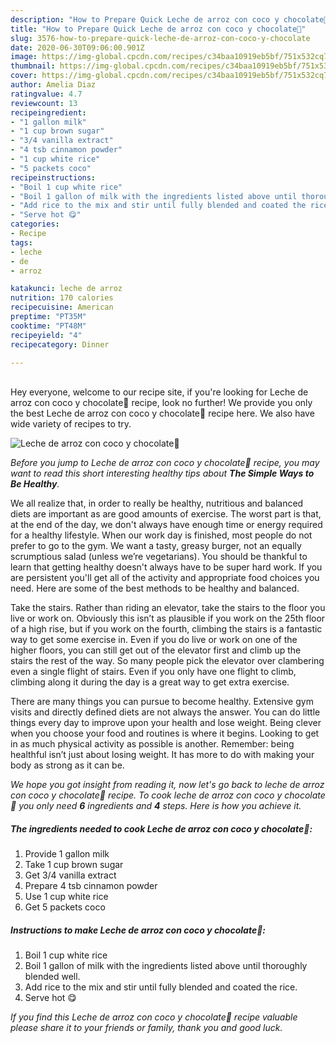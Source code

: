 ```yaml
---
description: "How to Prepare Quick Leche de arroz con coco y chocolate🥛"
title: "How to Prepare Quick Leche de arroz con coco y chocolate🥛"
slug: 3576-how-to-prepare-quick-leche-de-arroz-con-coco-y-chocolate
date: 2020-06-30T09:06:00.901Z
image: https://img-global.cpcdn.com/recipes/c34baa10919eb5bf/751x532cq70/leche-de-arroz-con-coco-y-chocolate🥛-recipe-main-photo.jpg
thumbnail: https://img-global.cpcdn.com/recipes/c34baa10919eb5bf/751x532cq70/leche-de-arroz-con-coco-y-chocolate🥛-recipe-main-photo.jpg
cover: https://img-global.cpcdn.com/recipes/c34baa10919eb5bf/751x532cq70/leche-de-arroz-con-coco-y-chocolate🥛-recipe-main-photo.jpg
author: Amelia Diaz
ratingvalue: 4.7
reviewcount: 13
recipeingredient:
- "1 gallon milk"
- "1 cup brown sugar"
- "3/4 vanilla extract"
- "4 tsb cinnamon powder"
- "1 cup white rice"
- "5 packets coco"
recipeinstructions:
- "Boil 1 cup white rice"
- "Boil 1 gallon of milk with the ingredients listed above until thoroughly blended well."
- "Add rice to the mix and stir until fully blended and coated the rice."
- "Serve hot 😋"
categories:
- Recipe
tags:
- leche
- de
- arroz

katakunci: leche de arroz 
nutrition: 170 calories
recipecuisine: American
preptime: "PT35M"
cooktime: "PT48M"
recipeyield: "4"
recipecategory: Dinner

---
```

<br>
Hey everyone, welcome to our recipe site, if you're looking for Leche de arroz con coco y chocolate🥛 recipe, look no further! We provide you only the best Leche de arroz con coco y chocolate🥛 recipe here. We also have wide variety of recipes to try.
<br>


![Leche de arroz con coco y chocolate🥛](https://img-global.cpcdn.com/recipes/c34baa10919eb5bf/751x532cq70/leche-de-arroz-con-coco-y-chocolate🥛-recipe-main-photo.jpg)

<i>Before you jump to Leche de arroz con coco y chocolate🥛 recipe, you may want to read this short interesting healthy tips about <strong>The Simple Ways to Be Healthy</strong>.</i>

We all realize that, in order to really be healthy, nutritious and balanced diets are important as are good amounts of exercise. The worst part is that, at the end of the day, we don't always have enough time or energy required for a healthy lifestyle. When our work day is finished, most people do not prefer to go to the gym. We want a tasty, greasy burger, not an equally scrumptious salad (unless we’re vegetarians). You should be thankful to learn that getting healthy doesn't always have to be super hard work. If you are persistent you'll get all of the activity and appropriate food choices you need. Here are some of the best methods to be healthy and balanced.

Take the stairs. Rather than riding an elevator, take the stairs to the floor you live or work on. Obviously this isn’t as plausible if you work on the 25th floor of a high rise, but if you work on the fourth, climbing the stairs is a fantastic way to get some exercise in. Even if you do live or work on one of the higher floors, you can still get out of the elevator first and climb up the stairs the rest of the way. So many people pick the elevator over clambering even a single flight of stairs. Even if you only have one flight to climb, climbing along it during the day is a great way to get extra exercise. 

There are many things you can pursue to become healthy. Extensive gym visits and directly defined diets are not always the answer. You can do little things every day to improve upon your health and lose weight. Being clever when you choose your food and routines is where it begins. Looking to get in as much physical activity as possible is another. Remember: being healthful isn’t just about losing weight. It has more to do with making your body as strong as it can be. 


<i>We hope you got insight from reading it, now let's go back to leche de arroz con coco y chocolate🥛 recipe. To cook leche de arroz con coco y chocolate🥛 you only need <strong>6</strong> ingredients and <strong>4</strong> steps. Here is how you achieve it.
</i>

##### The ingredients needed to cook Leche de arroz con coco y chocolate🥛:

1. Provide 1 gallon milk
1. Take 1 cup brown sugar
1. Get 3/4 vanilla extract
1. Prepare 4 tsb cinnamon powder
1. Use 1 cup white rice
1. Get 5 packets coco


##### Instructions to make Leche de arroz con coco y chocolate🥛:

1. Boil 1 cup white rice
1. Boil 1 gallon of milk with the ingredients listed above until thoroughly blended well.
1. Add rice to the mix and stir until fully blended and coated the rice.
1. Serve hot 😋


<i>If you find this Leche de arroz con coco y chocolate🥛 recipe valuable please share it to your friends or family, thank you and good luck.</i>

